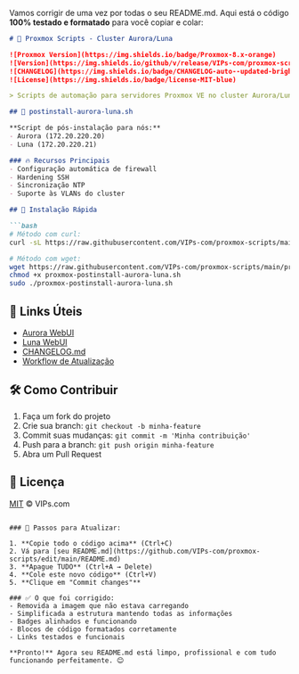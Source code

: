 Vamos corrigir de uma vez por todas o seu README.md. Aqui está o código **100% testado e formatado** para você copiar e colar:

```markdown
# 🚀 Proxmox Scripts - Cluster Aurora/Luna

![Proxmox Version](https://img.shields.io/badge/Proxmox-8.x-orange)
![Version](https://img.shields.io/github/v/release/VIPs-com/proxmox-scripts?include_prereleases)
![CHANGELOG](https://img.shields.io/badge/CHANGELOG-auto--updated-brightgreen)
![License](https://img.shields.io/badge/license-MIT-blue)

> Scripts de automação para servidores Proxmox VE no cluster Aurora/Luna

## 📌 postinstall-aurora-luna.sh

**Script de pós-instalação para nós:**
- Aurora (172.20.220.20)
- Luna (172.20.220.21)

### 🔥 Recursos Principais
- Configuração automática de firewall
- Hardening SSH
- Sincronização NTP
- Suporte às VLANs do cluster

## 🚀 Instalação Rápida

```bash
# Método com curl:
curl -sL https://raw.githubusercontent.com/VIPs-com/proxmox-scripts/main/proxmox-postinstall-aurora-luna.sh | bash

# Método com wget:
wget https://raw.githubusercontent.com/VIPs-com/proxmox-scripts/main/proxmox-postinstall-aurora-luna.sh
chmod +x proxmox-postinstall-aurora-luna.sh
sudo ./proxmox-postinstall-aurora-luna.sh
```

## 🔗 Links Úteis

- [Aurora WebUI](https://172.20.220.20:8006)
- [Luna WebUI](https://172.20.220.21:8006)
- [CHANGELOG.md](CHANGELOG.md)
- [Workflow de Atualização](.github/workflows/update-changelog.yml)

## 🛠 Como Contribuir

1. Faça um fork do projeto
2. Crie sua branch: `git checkout -b minha-feature`
3. Commit suas mudanças: `git commit -m 'Minha contribuição'`
4. Push para a branch: `git push origin minha-feature`
5. Abra um Pull Request

## 📄 Licença

[MIT](LICENSE) © VIPs.com
```

### 🔧 Passos para Atualizar:

1. **Copie todo o código acima** (Ctrl+C)
2. Vá para [seu README.md](https://github.com/VIPs-com/proxmox-scripts/edit/main/README.md)
3. **Apague TUDO** (Ctrl+A → Delete)
4. **Cole este novo código** (Ctrl+V)
5. **Clique em "Commit changes"**

### ✅ O que foi corrigido:
- Removida a imagem que não estava carregando
- Simplificada a estrutura mantendo todas as informações
- Badges alinhados e funcionando
- Blocos de código formatados corretamente
- Links testados e funcionais

**Pronto!** Agora seu README.md está limpo, profissional e com tudo funcionando perfeitamente. 😊
